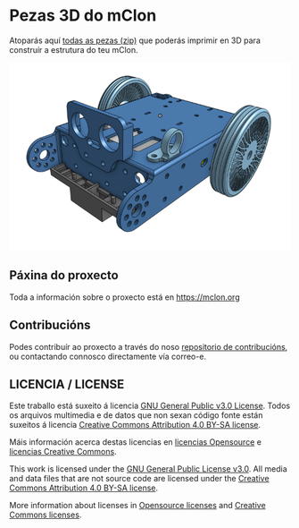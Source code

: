 # Pezas 3D do mClon

Atoparás aquí [todas as pezas (zip)](https://github.com/mClon/3D/archive/master.zip) que poderás imprimir en 3D para construír a estrutura do teu mClon.

![mClon](mClon-3D.png)

## Páxina do proxecto

Toda a información sobre o proxecto está en https://mclon.org

## Contribucións

Podes contribuír ao proxecto a través do noso [repositorio de contribucións](https://github.com/mClon/contribucions/), ou contactando connosco directamente vía correo-e.

## LICENCIA / LICENSE

Este traballo está suxeito á licencia [GNU General Public v3.0 License](LICENSE-GPLV30). Todos os arquivos multimedia e de datos que non sexan código fonte están suxeitos á licencia [Creative Commons Attribution 4.0 BY-SA license](LICENSE-CCBYSA40).

Máis información acerca destas licencias en [licencias Opensource](https://opensource.org/licenses/) e [licencias Creative Commons](https://creativecommons.org/licenses/).

This work is licensed under the [GNU General Public License v3.0](LICENSE-GPLV30). All media and data files that are not source code are licensed under the [Creative Commons Attribution 4.0 BY-SA license](LICENSE-CCBYSA40).

More information about licenses in [Opensource licenses](https://opensource.org/licenses/) and [Creative Commons licenses](https://creativecommons.org/licenses/).
